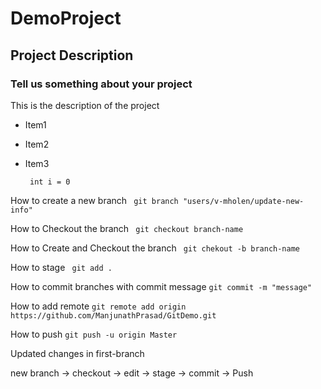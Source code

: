 # DemoProject
## Project Description
### Tell us something about your project

This is the description of the project
- Item1
- Item2
- Item3

  ``` int i = 0```

How to create a new branch
``` git branch "users/v-mholen/update-new-info"```

How to Checkout the branch
``` git checkout branch-name```

How to Create and Checkout the branch
``` git chekout -b branch-name```

How to stage 
``` git add .```

How to commit branches with commit message
``` git commit -m "message" ```

How to add remote
```git remote add origin https://github.com/ManjunathPrasad/GitDemo.git```

How to push 
```git push -u origin Master```

Updated changes in first-branch

new branch -> checkout -> edit -> stage -> commit -> Push